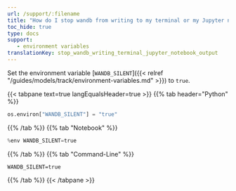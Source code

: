 ```yaml
---
url: /support/:filename
title: "How do I stop wandb from writing to my terminal or my Jupyter notebook output?"
toc_hide: true
type: docs
support:
   - environment variables
translationKey: stop_wandb_writing_terminal_jupyter_notebook_output
---
```

Set the environment variable [`WANDB_SILENT`]({{< relref "/guides/models/track/environment-variables.md" >}}) to `true`.

{{< tabpane text=true langEqualsHeader=true >}}
  {{% tab header="Python" %}}
```python
os.environ["WANDB_SILENT"] = "true"
```
  {{% /tab %}}
  {{% tab "Notebook" %}}
```python
%env WANDB_SILENT=true
```
  {{% /tab %}}
  {{% tab "Command-Line" %}}
```shell
WANDB_SILENT=true
```
  {{% /tab %}}
{{< /tabpane >}}